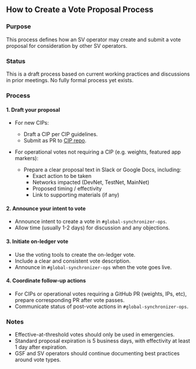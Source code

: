 ## How to Create a Vote Proposal Process

### Purpose

This process defines how an SV operator may create and submit a vote proposal for consideration by other SV operators.

### Status

This is a draft process based on current working practices and discussions in prior meetings. No fully formal process yet exists.

### Process

#### 1. Draft your proposal

- For new CIPs:
  - Draft a CIP per CIP guidelines.
  - Submit as PR to [CIP repo](https://github.com/global-synchronizer-foundation/cips).

- For operational votes not requiring a CIP (e.g. weights, featured app markers):
  - Prepare a clear proposal text in Slack or Google Docs, including:
    - Exact action to be taken
    - Networks impacted (DevNet, TestNet, MainNet)
    - Proposed timing / effectivity
    - Link to supporting materials (if any)

#### 2. Announce your intent to vote

- Announce intent to create a vote in `#global-synchronizer-ops`.
- Allow time (usually 1-2 days) for discussion and any objections.

#### 3. Initiate on-ledger vote

- Use the voting tools to create the on-ledger vote.
- Include a clear and consistent vote description.
- Announce in `#global-synchronizer-ops` when the vote goes live.

#### 4. Coordinate follow-up actions

- For CIPs or operational votes requiring a GitHub PR (weights, IPs, etc), prepare corresponding PR after vote passes.
- Communicate status of post-vote actions in `#global-synchronizer-ops`.

### Notes

- Effective-at-threshold votes should only be used in emergencies.
- Standard proposal expiration is 5 business days, with effectivity at least 1 day after expiration.
- GSF and SV operators should continue documenting best practices around vote types.
